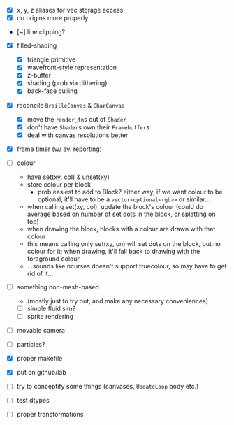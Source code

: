 * [x] x, y, z aliases for vec storage access
* [x] do origins more properly
* [~] line clipping?
* [x] filled-shading
    * [x] triangle primitive
    * [x] wavefront-style representation
    * [x] z-buffer
    * [x] shading (prob via dithering)
    * [x] back-face culling
* [x] reconcile `BrailleCanvas` & `CharCanvas`
    * [x] move the `render_fn`s out of `Shader`
    * [x] don't have `Shader`s own their `Framebuffer`s
    * [x] deal with canvas resolutions better
* [x] frame timer (w/ av. reporting)
* [ ] colour
    * have set(xy, col) & unset(xy)
    * store colour per block
        * prob easiest to add to Block? either way, if we
          want colour to be optional, it'll have to be
          a `vector<optional<rgb>>` or similar...
    * when calling set(xy, col), update the block's colour
      (could do average based on number of set dots in the
      block, or splatting on top)
    * when drawing the block, blocks with a colour are
      drawn with that colour
    * this means calling only set(xy, on) will set dots on
      the block, but no colour for it; when drawing, it'll
      fall back to drawing with the foreground colour
    * ...sounds like ncurses doesn't support truecolour,
      so may have to get rid of it...
* [ ] something non-mesh-based
    * (mostly just to try out, and make any necessary
      conveniences)
    * [ ] simple fluid sim?
    * [ ] sprite rendering
* [ ] movable camera
* [ ] particles?
* [x] proper makefile
* [x] put on github/lab
* [ ] try to conceptify some things (canvases,
      `UpdateLoop` body etc.)
* [ ] test dtypes
* [ ] proper transformations

